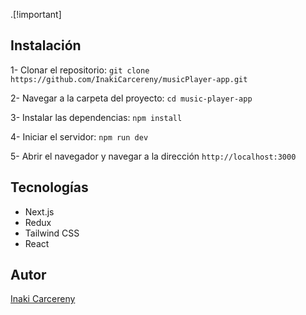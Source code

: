 .[!important]
## Instalación

1- Clonar el repositorio: `git clone https://github.com/InakiCarcereny/musicPlayer-app.git`

2- Navegar a la carpeta del proyecto: `cd music-player-app`

3- Instalar las dependencias: `npm install`

4- Iniciar el servidor: `npm run dev`

5- Abrir el navegador y navegar a la dirección `http://localhost:3000`

## Tecnologías

- Next.js
- Redux
- Tailwind CSS
- React

## Autor

[Inaki Carcereny](https://github.com/InakiCarcereny)